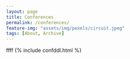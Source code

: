 ```yaml
---
layout: page
title: Conferences
permalink: /conferences/
feature-img: "assets/img/pexels/circuit.jpeg"
tags: [About, Archive]
---
```

ffff
{% include confddl.html %}

